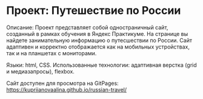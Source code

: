 # Проект: Путешествие по России
Описание: Проект представляет собой одностраничный сайт, созданный в рамках обучения в Яндекс Практикуме. На странице вы найдете занимательную информацию о путесшествии по России. Сайт адаптивен и корректно отображается как на мобильных устройствах, так и на планшетах с мониторами.

Языки: html, CSS.
Использованные технологии: адаптивная верстка (grid и медиазапросы), flexbox.

Сайт доступен для просмотра на GitPages: https://kupriianovaalina.github.io/russian-travel/